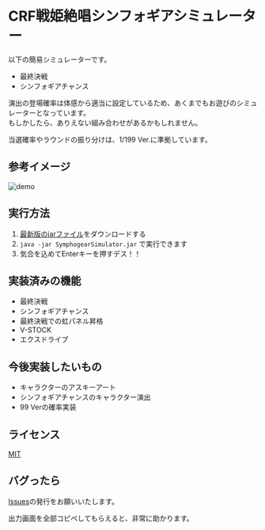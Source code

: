 # CRF戦姫絶唱シンフォギアシミュレーター
以下の簡易シミュレーターです。

* 最終決戦
* シンフォギアチャンス

演出の登場確率は体感から適当に設定しているため、あくまでもお遊びのシミュレーターとなっています。  
もしかしたら、ありえない組み合わせがあるかもしれません。

当選確率やラウンドの振り分けは、1/199 Ver.に準拠しています。

## 参考イメージ

![demo](https://raw.githubusercontent.com/wiki/muro1214/Symphogear/images/simulator.gif)

## 実行方法

1. [最新版のjarファイル](https://github.com/muro1214/Symphogear/releases)をダウンロードする
1. `java -jar SymphogearSimulator.jar` で実行できます
1. 気合を込めてEnterキーを押すデス！！

## 実装済みの機能

* 最終決戦
* シンフォギアチャンス
* 最終決戦での虹パネル昇格
* V-STOCK
* エクスドライブ

## 今後実装したいもの

* キャラクターのアスキーアート
* シンフォギアチャンスのキャラクター演出
* 99 Verの確率実装

## ライセンス

[MIT](https://github.com/muro1214/Symphogear/blob/master/LICENSE)

## バグったら

[Issues](https://github.com/muro1214/Symphogear/issues)の発行をお願いいたします。  

出力画面を全部コピペしてもらえると、非常に助かります。
